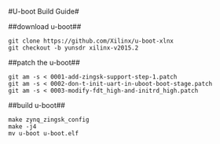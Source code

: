 #U-boot Build Guide#

##download u-boot##

    git clone https://github.com/Xilinx/u-boot-xlnx
    git checkout -b yunsdr xilinx-v2015.2

##patch the u-boot##

    git am -s < 0001-add-zingsk-support-step-1.patch
    git am -s < 0002-don-t-init-uart-in-uboot-boot-stage.patch
    git am -s < 0003-modify-fdt_high-and-initrd_high.patch

##build u-boot##

    make zynq_zingsk_config
    make -j4
    mv u-boot u-boot.elf
